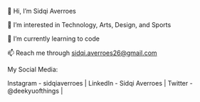 👋 Hi, I’m Sidqi Averroes

👀 I’m interested in Technology, Arts, Design, and Sports 

🌱 I’m currently learning to code

📫 Reach me through sidqi.averroes26@gmail.com


My Social Media:

Instagram - sidqiaverroes | 
LinkedIn - Sidqi Averroes | 
Twitter - @deekyuofthings | 



<!---
sidqiaverroes/sidqiaverroes is a ✨ special ✨ repository because its `README.md` (this file) appears on your GitHub profile.
You can click the Preview link to take a look at your changes.
--->
